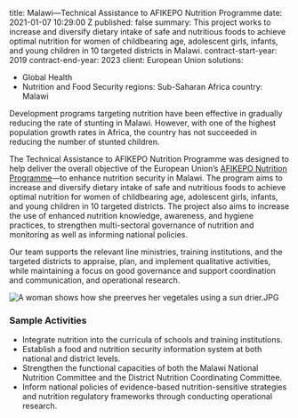 
title: Malawi—Technical Assistance to AFIKEPO Nutrition Programme
date: 2021-01-07 10:29:00 Z
published: false
summary: This project works to increase and diversify dietary intake of safe and nutritious
  foods to achieve optimal nutrition for women of childbearing age, adolescent girls,
  infants, and young children in 10 targeted districts in Malawi.
contract-start-year: 2019
contract-end-year: 2023
client: European Union
solutions:
- Global Health
- Nutrition and Food Security
regions: Sub-Saharan Africa
country: Malawi


Development programs targeting nutrition have been effective in gradually reducing the rate of stunting in Malawi. However, with one of the highest population growth rates in Africa, the country has not succeeded in reducing the number of stunted children.

The Technical Assistance to AFIKEPO Nutrition Programme was designed to help deliver the overall objective of the European Union’s [AFIKEPO Nutrition Programme](https://www.naosupportmw.org/programmes/nutrition-and-food-security/afikepo)—to enhance nutrition security in Malawi. The program aims to increase and diversify dietary intake of safe and nutritious foods to achieve optimal nutrition for women of childbearing age, adolescent girls, infants, and young children in 10 targeted districts. The project also aims to increase the use of enhanced nutrition knowledge, awareness, and hygiene practices, to strengthen multi-sectoral governance of nutrition and monitoring as well as informing national policies.

Our team supports the relevant line ministries, training institutions, and the targeted districts to appraise, plan, and implement qualitative activities, while maintaining a focus on good governance and support coordination and communication, and operational research.

![A woman shows how she preerves her vegetales using a sun drier.JPG](/uploads/A%20woman%20shows%20how%20she%20preerves%20her%20vegetales%20using%20a%20sun%20drier.JPG)

### Sample Activities

* Integrate nutrition into the curricula of schools and training institutions.
* Establish a food and nutrition security information system at both national and district levels.
* Strengthen the functional capacities of both the Malawi National Nutrition Committee and the District Nutrition Coordinating Committee.
* Inform national policies of evidence-based nutrition-sensitive strategies and nutrition regulatory frameworks through conducting operational research.
